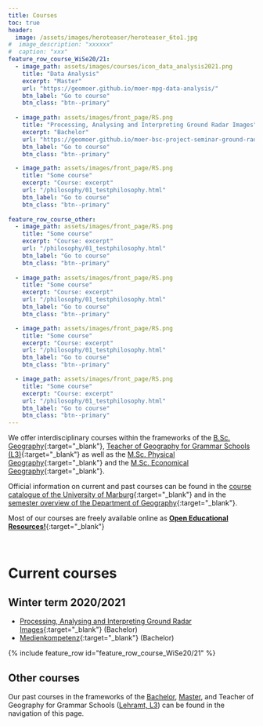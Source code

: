 ```yaml
---
title: Courses
toc: true
header:
  image: /assets/images/heroteaser/heroteaser_6to1.jpg
#  image_description: "xxxxxx"
#  caption: "xxx"
feature_row_course_WiSe20/21:
  - image_path: assets/images/courses/icon_data_analysis2021.png
    title: "Data Analysis"
    excerpt: "Master"
    url: "https://geomoer.github.io/moer-mpg-data-analysis/"
    btn_label: "Go to course"
    btn_class: "btn--primary"
    
  - image_path: assets/images/front_page/RS.png
    title: "Processing, Analysing and Interpreting Ground Radar Images"
    excerpt: "Bachelor"
    url: "https://geomoer.github.io/moer-bsc-project-seminar-ground-radar/"
    btn_label: "Go to course"
    btn_class: "btn--primary"

  - image_path: assets/images/front_page/RS.png
    title: "Some course"
    excerpt: "Course: excerpt"
    url: "/philosophy/01_testphilosophy.html"
    btn_label: "Go to course"
    btn_class: "btn--primary"
    
feature_row_course_other:
  - image_path: assets/images/front_page/RS.png
    title: "Some course"
    excerpt: "Course: excerpt"
    url: "/philosophy/01_testphilosophy.html"
    btn_label: "Go to course"
    btn_class: "btn--primary"
    
  - image_path: assets/images/front_page/RS.png
    title: "Some course"
    excerpt: "Course: excerpt"
    url: "/philosophy/01_testphilosophy.html"
    btn_label: "Go to course"
    btn_class: "btn--primary"

  - image_path: assets/images/front_page/RS.png
    title: "Some course"
    excerpt: "Course: excerpt"
    url: "/philosophy/01_testphilosophy.html"
    btn_label: "Go to course"
    btn_class: "btn--primary"

  - image_path: assets/images/front_page/RS.png
    title: "Some course"
    excerpt: "Course: excerpt"
    url: "/philosophy/01_testphilosophy.html"
    btn_label: "Go to course"
    btn_class: "btn--primary"
---
```


We offer interdisciplinary courses within the frameworks of the [B.Sc. Geography](https://www.uni-marburg.de/de/fb19/studium/studiengaenge/bsc_geographie){:target="_blank"}, 
[Teacher of Geography for Grammar Schools (L3)](https://www.uni-marburg.de/de/fb19/studium/studiengaenge/erdkunde-lehramt-gymnasium/herzlich-willkommen-beim-bachelor-geographie){:target="_blank"}
 as well as the [M.Sc. Physical Geography](https://www.uni-marburg.de/de/fb19/studium/studiengaenge/m-sc-physische-geographie/herzlich-willkommen-beim-master-physische-geographie){:target="_blank"} 
 and the [M.Sc. Economical Geography](https://www.uni-marburg.de/de/fb19/studium/studiengaenge/m-sc-wirtschaftsgeographie/herzlich-willkommen-beim-master-wirtschaftsgeographie){:target="_blank"}.

<!--more-->


Official information on current and past courses can be found in the [course catalogue of the University of Marburg](https://marvin.uni-marburg.de/qisserver/pages/cs/sys/portal/hisinoneStartPage.faces?chco=y){:target="_blank"} and in the 
[semester overview of the Department of Geography](https://www.uni-marburg.de/de/fb19/studium/termine){:target="_blank"}.

Most of our courses are freely available online as [**Open Educational Resources!**](https://oer.uni-marburg.de/goto.php?target=cat_1651239&client_id=UNIMR){:target="_blank"}

<br>

# Current courses
## Winter term 2020/2021


* [Processing, Analysing and Interpreting Ground Radar Images](https://geomoer.github.io/moer-bsc-project-seminar-ground-radar/){:target="_blank"} (Bachelor)
* [Medienkompetenz](https://geomoer.github.io/moer-meko/){:target="_blank"} (Bachelor)

{% include feature_row id="feature_row_course_WiSe20/21" %}


## Other courses

Our past courses in the frameworks of the [Bachelor](02_bachelor.html), [Master](03_master.html), and Teacher of Geography for Grammar Schools ([Lehramt, L3](04_L3.html)) can be found in the navigation of this page.







